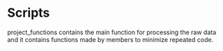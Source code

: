 # Scripts

project_functions contains the main function for processing the raw data and it contains functions made by members to minimize repeated code.